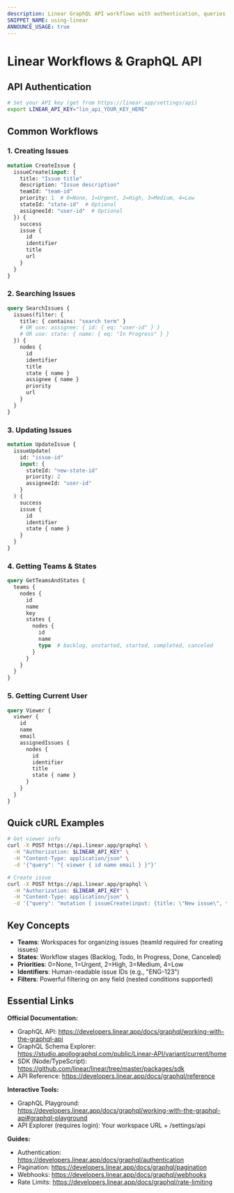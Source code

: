 ```yaml
---
description: Linear GraphQL API workflows with authentication, queries, mutations, and common patterns
SNIPPET_NAME: using-linear
ANNOUNCE_USAGE: true
---
```


# Linear Workflows & GraphQL API

## API Authentication
```bash
# Set your API key (get from https://linear.app/settings/api)
export LINEAR_API_KEY="lin_api_YOUR_KEY_HERE"
```

## Common Workflows

### 1. Creating Issues
```graphql
mutation CreateIssue {
  issueCreate(input: {
    title: "Issue title"
    description: "Issue description"
    teamId: "team-id"
    priority: 1  # 0=None, 1=Urgent, 2=High, 3=Medium, 4=Low
    stateId: "state-id"  # Optional
    assigneeId: "user-id"  # Optional
  }) {
    success
    issue {
      id
      identifier
      title
      url
    }
  }
}
```

### 2. Searching Issues
```graphql
query SearchIssues {
  issues(filter: {
    title: { contains: "search term" }
    # OR use: assignee: { id: { eq: "user-id" } }
    # OR use: state: { name: { eq: "In Progress" } }
  }) {
    nodes {
      id
      identifier
      title
      state { name }
      assignee { name }
      priority
      url
    }
  }
}
```

### 3. Updating Issues
```graphql
mutation UpdateIssue {
  issueUpdate(
    id: "issue-id"
    input: {
      stateId: "new-state-id"
      priority: 2
      assigneeId: "user-id"
    }
  ) {
    success
    issue {
      id
      identifier
      state { name }
    }
  }
}
```

### 4. Getting Teams & States
```graphql
query GetTeamsAndStates {
  teams {
    nodes {
      id
      name
      key
      states {
        nodes {
          id
          name
          type  # backlog, unstarted, started, completed, canceled
        }
      }
    }
  }
}
```

### 5. Getting Current User
```graphql
query Viewer {
  viewer {
    id
    name
    email
    assignedIssues {
      nodes {
        id
        identifier
        title
        state { name }
      }
    }
  }
}
```

## Quick cURL Examples

```bash
# Get viewer info
curl -X POST https://api.linear.app/graphql \
  -H "Authorization: $LINEAR_API_KEY" \
  -H "Content-Type: application/json" \
  -d '{"query": "{ viewer { id name email } }"}'

# Create issue
curl -X POST https://api.linear.app/graphql \
  -H "Authorization: $LINEAR_API_KEY" \
  -H "Content-Type: application/json" \
  -d '{"query": "mutation { issueCreate(input: {title: \"New issue\", teamId: \"TEAM_ID\"}) { success issue { id identifier url } } }"}'
```

## Key Concepts

- **Teams**: Workspaces for organizing issues (teamId required for creating issues)
- **States**: Workflow stages (Backlog, Todo, In Progress, Done, Canceled)
- **Priorities**: 0=None, 1=Urgent, 2=High, 3=Medium, 4=Low
- **Identifiers**: Human-readable issue IDs (e.g., "ENG-123")
- **Filters**: Powerful filtering on any field (nested conditions supported)

## Essential Links

**Official Documentation:**
- GraphQL API: https://developers.linear.app/docs/graphql/working-with-the-graphql-api
- GraphQL Schema Explorer: https://studio.apollographql.com/public/Linear-API/variant/current/home
- SDK (Node/TypeScript): https://github.com/linear/linear/tree/master/packages/sdk
- API Reference: https://developers.linear.app/docs/graphql/reference

**Interactive Tools:**
- GraphQL Playground: https://developers.linear.app/docs/graphql/working-with-the-graphql-api#graphql-playground
- API Explorer (requires login): Your workspace URL + /settings/api

**Guides:**
- Authentication: https://developers.linear.app/docs/graphql/authentication
- Pagination: https://developers.linear.app/docs/graphql/pagination
- Webhooks: https://developers.linear.app/docs/graphql/webhooks
- Rate Limits: https://developers.linear.app/docs/graphql/rate-limiting
